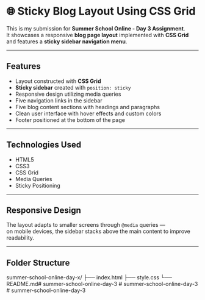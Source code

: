 # 🌐 Sticky Blog Layout Using CSS Grid

This is my submission for **Summer School Online - Day 3 Assignment**.  
It showcases a responsive **blog page layout** implemented with **CSS Grid** and features a **sticky sidebar navigation menu**.

---

## Features

- Layout constructed with **CSS Grid**  
- **Sticky sidebar** created with `position: sticky`  
- Responsive design utilizing media queries  
- Five navigation links in the sidebar  
- Five blog content sections with headings and paragraphs  
- Clean user interface with hover effects and custom colors  
- Footer positioned at the bottom of the page

---

## Technologies Used

- HTML5  
- CSS3  
- CSS Grid  
- Media Queries  
- Sticky Positioning

---

## Responsive Design

The layout adapts to smaller screens through `@media` queries —  
on mobile devices, the sidebar stacks above the main content to improve readability.

---

## Folder Structure

summer-school-online-day-x/
├── index.html
├── style.css
└── README.md#   s u m m e r - s c h o o l - o n l i n e - d a y - 3  
 #   s u m m e r - s c h o o l - o n l i n e - d a y - 3  
 #   s u m m e r - s c h o o l - o n l i n e - d a y - 3  
 